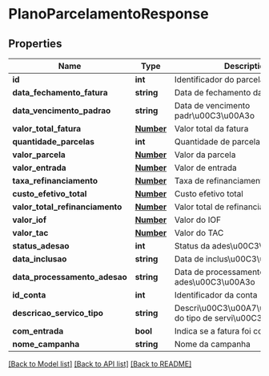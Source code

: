 # PlanoParcelamentoResponse

## Properties
Name | Type | Description | Notes
------------ | ------------- | ------------- | -------------
**id** | **int** | Identificador do parcelamento | [optional] 
**data_fechamento_fatura** | **string** | Data de fechamento da fatura | [optional] 
**data_vencimento_padrao** | **string** | Data de vencimento padr\u00C3\u00A3o | [optional] 
**valor_total_fatura** | [**Number**](Number.md) | Valor total da fatura | [optional] 
**quantidade_parcelas** | **int** | Quantidade de parcelas | [optional] 
**valor_parcela** | [**Number**](Number.md) | Valor da parcela | [optional] 
**valor_entrada** | [**Number**](Number.md) | Valor de entrada | [optional] 
**taxa_refinanciamento** | [**Number**](Number.md) | Taxa de refinanciamento | [optional] 
**custo_efetivo_total** | [**Number**](Number.md) | Custo efetivo total | [optional] 
**valor_total_refinanciamento** | [**Number**](Number.md) | Valor total de refinanciamento | [optional] 
**valor_iof** | [**Number**](Number.md) | Valor do IOF | [optional] 
**valor_tac** | [**Number**](Number.md) | Valor do TAC | [optional] 
**status_adesao** | **int** | Status da ades\u00C3\u00A3o | [optional] 
**data_inclusao** | **string** | Data de inclus\u00C3\u00A3o | [optional] 
**data_processamento_adesao** | **string** | Data de processamento da ades\u00C3\u00A3o | [optional] 
**id_conta** | **int** | Identificador da conta | [optional] 
**descricao_servico_tipo** | **string** | Descri\u00C3\u00A7\u00C3\u00A3o do tipo de servi\u00C3\u00A7o | [optional] 
**com_entrada** | **bool** | Indica se a fatura foi com entrada | [optional] 
**nome_campanha** | **string** | Nome da campanha | [optional] 

[[Back to Model list]](../README.md#documentation-for-models) [[Back to API list]](../README.md#documentation-for-api-endpoints) [[Back to README]](../README.md)


